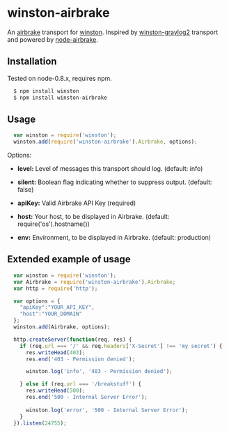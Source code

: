 winston-airbrake
================

An [airbrake][2] transport for [winston][0]. Inspired by [winston-graylog2][1] transport and powered by [node-airbrake][3].

## Installation
Tested on node-0.8.x, requires npm.

``` sh
  $ npm install winston
  $ npm install winston-airbrake
```

## Usage
``` js
  var winston = require('winston');
  winston.add(require('winston-airbrake').Airbrake, options);

```

Options:

* __level:__ Level of messages this transport should log. (default: info)
* __silent:__ Boolean flag indicating whether to suppress output. (default: false)

* __apiKey:__ Valid Airbrake API Key (required)
* __host:__ Your host, to be displayed in Airbrake. (default: require('os').hostname())
* __env:__ Environment, to be displayed in Airbrake. (default: production)

## Extended example of usage
``` js
  var winston = require('winston');
  var Airbrake = require('winston-airbrake').Airbrake;
  var http = require('http');

  var options = {
    "apiKey":"YOUR_API_KEY",
    "host":"YOUR_DOMAIN"
  };
  winston.add(Airbrake, options);

  http.createServer(function(req, res) {
    if (req.url === '/' && req.headers['X-Secret'] !== 'my secret') {
      res.writeHead(403);
      res.end('403 - Permission denied');

      winston.log('info', '403 - Permission denied');

    } else if (req.url === '/breakstuff') {
      res.writeHead(500);
      res.end('500 - Internal Server Error');
    
      winston.log('error', '500 - Internal Server Error');
    }
  }).listen(24755);
```

[0]: https://github.com/flatiron/winston
[1]: https://github.com/flite/winston-graylog2
[2]: https://airbrake.io
[3]: https://github.com/felixge/node-airbrake
